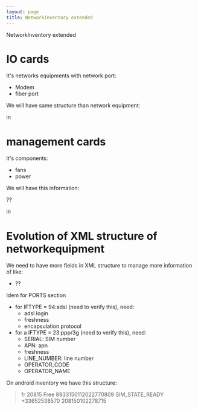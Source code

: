 ```yaml
---
layout: page
title: NetworkInventory extended
---
```


NetworkInventory extended

# IO cards

It's networks equipments with network port:
* Modem
* fiber port

We will have same structure than network equipment:

> <INFO>
> <PORTS>

in

> <DEVICE>
>       <EXTENSIONS>
>             <NETWORK>


# management cards

It's components:
* fans
* power
 
We will have this information:

??

in 

> <DEVICE>
>       <EXTENSIONS>
>             <COMPONENT>


# Evolution of XML structure of networkequipment

We need to have more fields in XML structure to manage more information of like:

* ??

Idem for PORTS section

* for IFTYPE = 94:adsl (need to verify this), need:
  * adsl login
  * freshness
  * encapsulation protocol
* for a IFTYPE = 23:ppp/3g (need to verify this), need:
  * SERIAL: SIM number
  * APN: apn
  * freshness
  * LINE_NUMBER: line number
  * OPERATOR_CODE
  * OPERATOR_NAME

On android inventory we have this structure:

>    <SIMCARDS>
>      <COUNTRY>fr</COUNTRY>
>      <OPERATOR_CODE>20815</OPERATOR_CODE>
>      <OPERATOR_NAME>Free</OPERATOR_NAME>
>      <SERIAL>8933150112022770809</SERIAL>
>      <STATE>SIM_STATE_READY</STATE>
>      <LINE_NUMBER>+33652538570</LINE_NUMBER>
>      <SUBSCRIBER_ID>208150102278715</SUBSCRIBER_ID>
>    </SIMCARDS>



